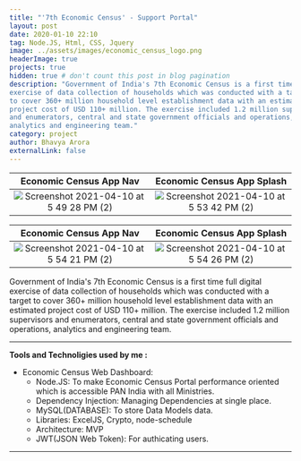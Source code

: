 ```yaml
---
title: "'7th Economic Census' - Support Portal"
layout: post
date: 2020-01-10 22:10
tag: Node.JS, Html, CSS, Jquery
image: ../assets/images/economic_census_logo.png
headerImage: true
projects: true
hidden: true # don't count this post in blog pagination
description: "Government of India's 7th Economic Census is a first time full digital
exercise of data collection of households which was conducted with a target
to cover 360+ million household level establishment data with an estimated
project cost of USD 110+ million. The exercise included 1.2 million supervisors
and enumerators, central and state government officials and operations,
analytics and engineering team."
category: project
author: Bhavya Arora
externalLink: false
---
```


Economic Census App Nav            |  Economic Census App Splash
:-------------------------:|:-------------------------:
![Screenshot 2021-04-10 at 5 49 28 PM (2)](https://user-images.githubusercontent.com/30223933/114269751-41e69f80-9a26-11eb-98eb-eca53736ed88.png) |  ![Screenshot 2021-04-10 at 5 53 42 PM (2)](https://user-images.githubusercontent.com/30223933/114269756-43b06300-9a26-11eb-86fa-2f3e044b38b2.png)

Economic Census App Nav            |  Economic Census App Splash
:-------------------------:|:-------------------------:
![Screenshot 2021-04-10 at 5 54 21 PM (2)](https://user-images.githubusercontent.com/30223933/114269758-457a2680-9a26-11eb-89d5-e1f648a30693.png) |  ![Screenshot 2021-04-10 at 5 54 26 PM (2)](https://user-images.githubusercontent.com/30223933/114269760-4612bd00-9a26-11eb-957e-62e5e810dcb0.png)

Government of India's 7th Economic Census is a first time full digital
exercise of data collection of households which was conducted with a target
to cover 360+ million household level establishment data with an estimated
project cost of USD 110+ million. The exercise included 1.2 million supervisors
and enumerators, central and state government officials and operations,
analytics and engineering team.

---

 **Tools and Technoligies used by me :**

- Economic Census Web Dashboard:
    - Node.JS: To make Economic Census Portal performance oriented which is accessible PAN India with all Ministries.
    - Dependency Injection: Managing Dependencies at single place.
    - MySQL(DATABASE): To store Data Models data.
    - Libraries: ExcelJS, Crypto, node-schedule
    - Architecture: MVP
    - JWT(JSON Web Token): For authicating users.

---